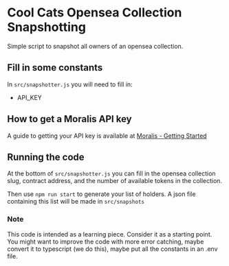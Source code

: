 # Cool Cats Opensea Collection Snapshotting
Simple script to snapshot all owners of an opensea collection.

## Fill in some constants
In `src/snapshotter.js` you will need to fill in:
- API_KEY

## How to get a Moralis API key
A guide to getting your API key is available at [Moralis - Getting Started](https://docs.moralis.io/moralis-web3-rest/deep-index-api)

## Running the code
At the bottom of `src/snapshotter.js` you can fill in the opensea collection slug, contract address, and the number of available tokens in the collection.

Then use `npm run start` to generate your list of holders. A json file containing this list will be made in `src/snapshots`

### Note
This code is intended as a learning piece. Consider it as a starting point. You might want to improve the code with more error catching, maybe convert it to typescript (we do this), maybe put all the constants in an .env file.
